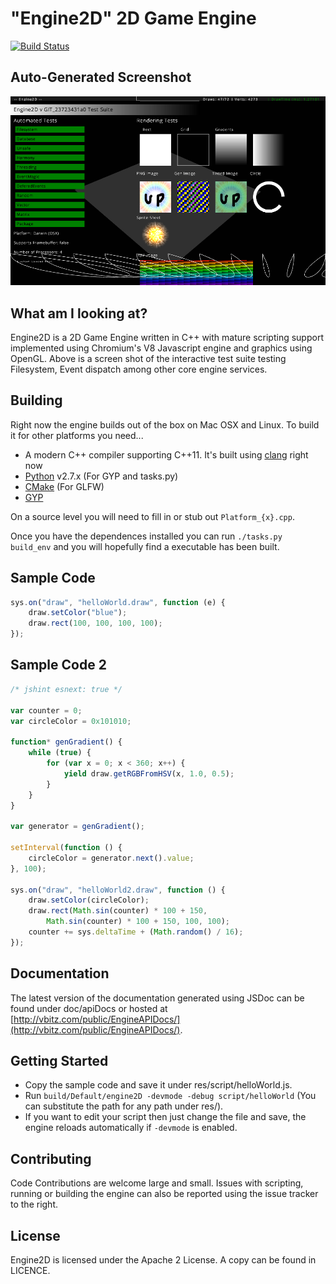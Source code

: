 # "Engine2D" 2D Game Engine

[![Build Status](https://travis-ci.org/Vbitz/Engine2D.svg?branch=master)](https://travis-ci.org/Vbitz/Engine2D)

## Auto-Generated Screenshot
![Screenshot](screenshot.png)

## What am I looking at?
Engine2D is a 2D Game Engine written in C++ with mature scripting support implemented using Chromium's V8 Javascript engine and graphics using OpenGL. Above is a screen shot of the interactive test suite testing Filesystem, Event dispatch among other core engine services.

## Building
Right now the engine builds out of the box on Mac OSX and Linux. To build it for other platforms you need...

- A modern C++ compiler supporting C++11. It's built using [clang](http://clang.llvm.org/) right now
- [Python](http://www.python.org/) v2.7.x (For GYP and tasks.py)
- [CMake](http://www.cmake.org/) (For GLFW)
- [GYP](https://code.google.com/p/gyp/)

On a source level you will need to fill in or stub out `Platform_{x}.cpp`.

Once you have the dependences installed you can run `./tasks.py build_env` and you will hopefully find a executable has been built.

## Sample Code

```javascript
sys.on("draw", "helloWorld.draw", function (e) {
	draw.setColor("blue");
	draw.rect(100, 100, 100, 100);
});
```

## Sample Code 2

```javascript
/* jshint esnext: true */

var counter = 0;
var circleColor = 0x101010;

function* genGradient() {
	while (true) {
		for (var x = 0; x < 360; x++) {
			yield draw.getRGBFromHSV(x, 1.0, 0.5);
		}
	}
}

var generator = genGradient();

setInterval(function () {
	circleColor = generator.next().value;
}, 100);

sys.on("draw", "helloWorld2.draw", function () {
	draw.setColor(circleColor);
	draw.rect(Math.sin(counter) * 100 + 150,
		Math.sin(counter) * 100 + 150, 100, 100);
	counter += sys.deltaTime + (Math.random() / 16);
});
```

## Documentation

The latest version of the documentation generated using JSDoc can be found under doc/apiDocs or hosted at [http://vbitz.com/public/EngineAPIDocs/](http://vbitz.com/public/EngineAPIDocs/).

## Getting Started

- Copy the sample code and save it under res/script/helloWorld.js.
- Run `build/Default/engine2D -devmode -debug script/helloWorld` (You can substitute the path for any path under res/).
- If you want to edit your script then just change the file and save, the engine reloads automatically if `-devmode` is enabled.

## Contributing
Code Contributions are welcome large and small. Issues with scripting, running or building the engine can also be reported using the issue tracker to the right.

## License
Engine2D is licensed under the Apache 2 License. A copy can be found in LICENCE.
